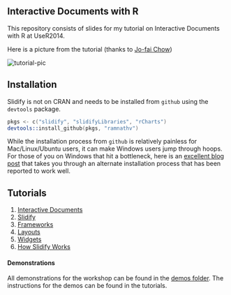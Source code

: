 ## Interactive Documents with R

This repository consists of slides for my tutorial on Interactive Documents with R at UseR2014.

Here is a picture from the tutorial (thanks to [Jo-fai Chow](https://twitter.com/matlabulous))

![tutorial-pic](https://pbs.twimg.com/media/BraLS2XCAAA2xLK.jpg:large)

## Installation

Slidify is not on CRAN and needs to be installed from `github` using the `devtools` package.

```S
pkgs <- c("slidify", "slidifyLibraries", "rCharts")
devtools::install_github(pkgs, "ramnathv")
```

While the installation process from `github` is relatively painless for Mac/Linux/Ubuntu users, it can make Windows users jump through hoops. For those of you on Windows that hit a bottleneck, here is an [excellent blog post](http://thiagosilva.wordpress.com/2013/02/17/installing-slidify-on-a-windows-machine/) that takes you through an alternate installation process that has been reported to work well.

## Tutorials

1. [Interactive Documents](http://ramnathv.github.io/user2014-idocs-slides/tutorials/00)
1. [Slidify](http://ramnathv.github.io/user2014-idocs-slides/tutorials/01)
2. [Frameworks](http://ramnathv.github.io/user2014-idocs-slides/tutorials/02)
3. [Layouts](http://ramnathv.github.io/user2014-idocs-slides/tutorials/03)
4. [Widgets](http://ramnathv.github.io/user2014-idocs-slides/tutorials/04)
5. [How Slidify Works](http://ramnathv.github.io/user2014-idocs-slides/tutorials/05)


#### Demonstrations

All demonstrations for the workshop can be found in the [demos folder](demos). The instructions for the demos can be found in the tutorials.
